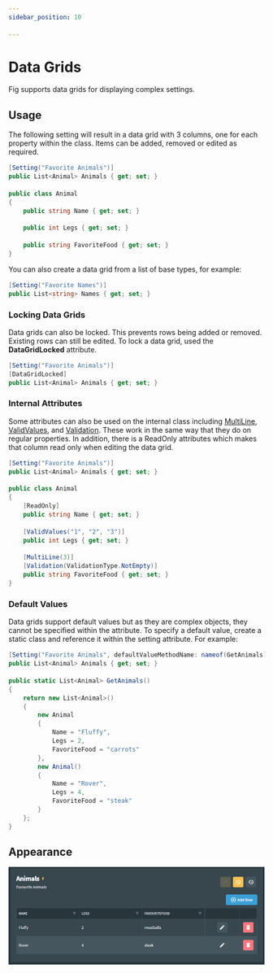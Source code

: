 ```yaml
---
sidebar_position: 10

---
```


# Data Grids

Fig supports data grids for displaying complex settings.

## Usage

The following setting will result in a data grid with 3 columns, one for each property within the class. Items can be added, removed or edited as required.

```csharp
[Setting("Favorite Animals")]
public List<Animal> Animals { get; set; }

public class Animal
{
    public string Name { get; set; }

    public int Legs { get; set; }

    public string FavoriteFood { get; set; }
}
```

You can also create a data grid from a list of base types, for example:

```csharp
[Setting("Favorite Names")]
public List<string> Names { get; set; }
```

### Locking Data Grids

Data grids can also be locked. This prevents rows being added or removed. Existing rows can still be edited. To lock a data grid, used the **DataGridLocked** attribute.

```csharp
[Setting("Favorite Animals")]
[DataGridLocked]
public List<Animal> Animals { get; set; }
```

### Internal Attributes

Some attributes can also be used on the internal class including [MultiLine](https://www.figsettings.com/docs/features/settings-management/multiline),  [ValidValues](https://www.figsettings.com/docs/features/settings-management/valid-values), and [Validation](http://www.figsettings.com/docs/features/settings-management/validation). These work in the same way that they do on regular properties. In addition, there is a ReadOnly attributes which makes that column read only when editing the data grid.

```csharp
[Setting("Favorite Animals")]
public List<Animal> Animals { get; set; }

public class Animal
{
    [ReadOnly]
    public string Name { get; set; }

    [ValidValues("1", "2", "3")]
    public int Legs { get; set; }

    [MultiLine(3)]
    [Validation(ValidationType.NotEmpty)]
    public string FavoriteFood { get; set; }
}
```

### Default Values

Data grids support default values but as they are complex objects, they cannot be specified within the attribute. To specify a default value, create a static class and reference it within the setting attribute. For example:

```csharp
[Setting("Favorite Animals", defaultValueMethodName: nameof(GetAnimals))]
public List<Animal> Animals { get; set; }

public static List<Animal> GetAnimals()
{
    return new List<Animal>()
    {
        new Animal
        {
            Name = "Fluffy",
            Legs = 2,
            FavoriteFood = "carrots"
        },
        new Animal()
        {
            Name = "Rover",
            Legs = 4,
            FavoriteFood = "steak"
        }
    };
}
```

## Appearance

![image-20230824212148560](../../../static/img/image-20230824212148560.png)
